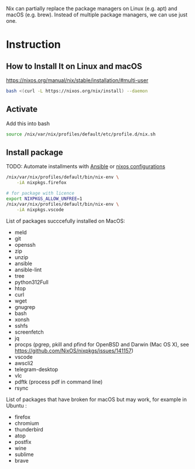 Nix can partially replace the package managers on Linux (e.g. apt) and macOS (e.g. brew).
Instead of multiple package managers, we can use just one.

# Instruction

## How to Install It on Linux and macOS

https://nixos.org/manual/nix/stable/installation/#multi-user

```bash
bash <(curl -L https://nixos.org/nix/install) --daemon
```

## Activate

Add this into bash

```bash
source /nix/var/nix/profiles/default/etc/profile.d/nix.sh
```

## Install package

TODO: Automate installments with [Ansible](../ansible.com/README.md) or
[nixos configurations](https://nixos.org/manual/nixpkgs/stable/#sec-building-environment)

```bash
/nix/var/nix/profiles/default/bin/nix-env \
    -iA nixpkgs.firefox

# for package with licence
export NIXPKGS_ALLOW_UNFREE=1
/nix/var/nix/profiles/default/bin/nix-env \
    -iA nixpkgs.vscode

```

List of packages succcefully installed on MacOS:

- meld
- git
- openssh
- zip
- unzip
- ansible
- ansible-lint
- tree
- python312Full
- htop
- curl
- wget
- gnugrep
- bash
- xonsh
- sshfs
- screenfetch
- jq
- procps (pgrep, pkill and pfind for OpenBSD and Darwin (Mac OS X), see https://github.com/NixOS/nixpkgs/issues/141157)
- vscode
- awscli2
- telegram-desktop
- vlc
- pdftk (process pdf in command line)
- rsync

List of packages that have broken for macOS but may work, for example in Ubuntu :
- firefox
- chromium
- thunderbird
- atop
- postfix
- wine
- sublime
- brave
